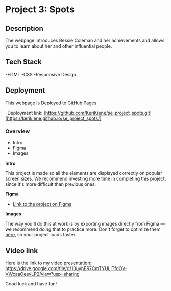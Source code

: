 # Project 3: Spots

## Description

The webpage introduces Bessie Coleman and her achievements and allows you to learn about her and other influential people.

## Tech Stack

-HTML
-CSS
-Responsive Design

## Deployment

This webpage is Deployed to GitHub Pages

-Deployment link: [https://github.com/KeriKiene/se_project_spots.git]
[https://kerikiene.github.io/se_project_spots/]

### Overview

- Intro
- Figma
- Images

**Intro**

This project is made so all the elements are displayed correctly on popular screen sizes. We recommend investing more time in completing this project, since it's more difficult than previous ones.

**Figma**

- [Link to the project on Figma](https://www.figma.com/file/BBNm2bC3lj8QQMHlnqRsga/Sprint-3-Project-%E2%80%94-Spots?type=design&node-id=2%3A60&mode=design&t=afgNFybdorZO6cQo-1)

**Images**

The way you'll do this at work is by exporting images directly from Figma — we recommend doing that to practice more. Don't forget to optimize them [here](https://tinypng.com/), so your project loads faster.

## Video link

Here is the link to my video presentation: https://drive.google.com/file/d/10uyhER7CmTYULjTfdOV-VWcaaOeevLP2/view?usp=sharing

Good luck and have fun!
